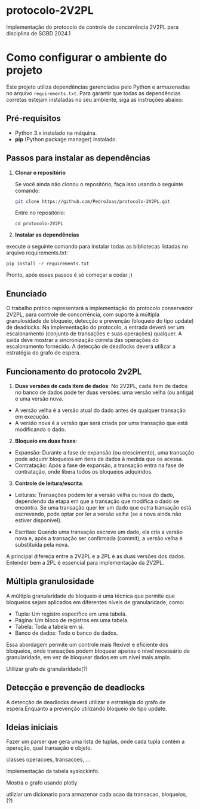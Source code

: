 # protocolo-2V2PL
Implementação do protocolo de controle de concorrência 2V2PL para disciplina de SGBD 2024.1

# Como configurar o ambiente do projeto

Este projeto utiliza dependências gerenciadas pelo Python e armazenadas no arquivo `requirements.txt`. Para garantir que todas as dependências corretas estejam instaladas no seu ambiente, siga as instruções abaixo:

## Pré-requisitos

- Python 3.x instalado na máquina.
- **pip** (Python package manager) instalado.

## Passos para instalar as dependências

1. **Clonar o repositório**

   Se você ainda não clonou o repositório, faça isso usando o seguinte comando:

   ```bash
   git clone https://github.com/PedroJoas/protocolo-2V2PL.git
   ```
   
   Entre no repositório:
   ```
   cd protocolo-2V2PL
   ```
  
2. **Instalar as dependências**

execute o seguinte comando para instalar todas as bibliotecas listadas no arquivo requirements.txt:

```
pip install -r requirements.txt
```

Pronto, após esses passos é só começar a codar ;)

## Enunciado

O trabalho prático representará a implementação do protocolo conservador 2V2PL, para controle de concorrência, com suporte à múltipla granulosidade de bloqueio, detecção e prevenção (bloqueio do tipo update) de deadlocks. Na implementação do protocolo, a entrada deverá ser um escalonamento (conjunto de transações e suas operações) qualquer. A saída deve mostrar a sincronização correta das operações do escalonamento fornecido. A detecção de deadlocks deverá utilizar a estratégia do grafo de espera.

## Funcionamento do protocolo 2v2PL

1. **Duas versões de cada item de dados**: No 2V2PL, cada item de dados no banco de dados pode ter duas versões: uma versão velha (ou antiga) e uma versão nova.
- A versão velha é a versão atual do dado antes de qualquer transação em execução.
- A versão nova é a versão que será criada por uma transação que está modificando o dado.

2. **Bloqueio em duas fases**:
- Expansão: Durante a fase de expansão (ou crescimento), uma transação pode adquirir bloqueios em itens de dados à medida que os acessa.
- Contratação: Após a fase de expansão, a transação entra na fase de contratação, onde libera todos os bloqueios adquiridos.

3. **Controle de leitura/escrita**:
- Leituras: Transações podem ler a versão velha ou nova do dado, dependendo da etapa em que a transação que modifica o dado se encontra. Se uma transação quer ler um dado que outra transação está escrevendo, pode optar por ler a versão velha (se a nova ainda não estiver disponível).

- Escritas: Quando uma transação escreve um dado, ela cria a versão nova e, após a transação ser confirmada (commit), a versão velha é substituída pela nova.

A principal difereça entre a 2V2PL e a 2PL é as duas versões dos dados. Entender bem a 2PL é essencial para implementação da 2V2PL.


## Múltipla granulosidade

A múltipla granularidade de bloqueio é uma técnica que permite que bloqueios sejam aplicados em diferentes níveis de granularidade, como:

- Tupla: Um registro específico em uma tabela.
- Página: Um bloco de registros em uma tabela.
- Tabela: Toda a tabela em si.
- Banco de dados: Todo o banco de dados.


Essa abordagem permite um controle mais flexível e eficiente dos bloqueios, onde transações podem bloquear apenas o nível necessário de granularidade, em vez de bloquear dados em um nível mais amplo.

Utilizar grafo de granularidade(?)


## Detecção e prevenção de deadlocks

A detecção de deadlocks deverá utilizar a estratégia do grafo de espera.Enquanto a prevenção utilizando bloqueio do tipo update.

## Ideias iniciais

Fazer um parser que gera uma lista de tuplas, onde cada tupla contém a operação, qual transação e objeto.

classes operacoes, transacoes, ...

Implementação da tabela syslockinfo.

Mostra o grafo usando plotly

utilziar um dicionario para armazenar cada acao da transacao, bloqueios, (?)